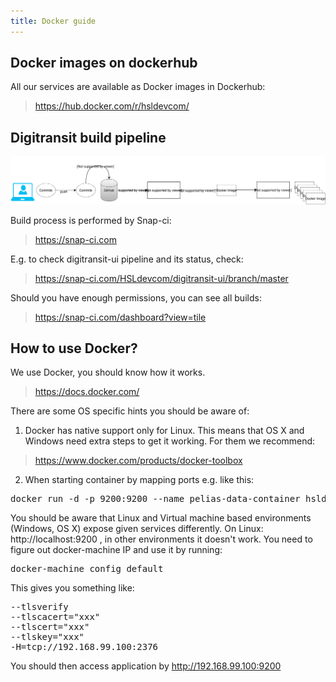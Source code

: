 ```yaml
---
title: Docker guide
---
```


## Docker images on dockerhub

All our services are available as Docker images in Dockerhub:
> https://hub.docker.com/r/hsldevcom/

## Digitransit build pipeline

![build pipeline](build-pipeline.svg)

Build process is performed by Snap-ci:
> https://snap-ci.com

E.g. to check digitransit-ui pipeline and its status, check:
> https://snap-ci.com/HSLdevcom/digitransit-ui/branch/master

Should you have enough permissions, you can see all builds:
> https://snap-ci.com/dashboard?view=tile

## <a name="docker"></a>How to use Docker?
We use Docker, you should know how it works.
> https://docs.docker.com/

There are some OS specific hints you should be aware of:
1. Docker has native support only for Linux. This means that OS X and Windows need extra steps to get it working. For them we recommend:
> https://www.docker.com/products/docker-toolbox

2. When starting container by mapping ports e.g. like this:

<pre>
docker run -d -p 9200:9200 --name pelias-data-container hsldevcom/pelias-data-container
</pre>

You should be aware that Linux and Virtual machine based environments (Windows, OS X) expose given services differently.
On Linux: http://localhost:9200 , in other environments it doesn't work. You need to figure out docker-machine IP and use it by running:

<pre>
docker-machine config default
</pre>


This gives you something like:
<pre>
--tlsverify
--tlscacert="xxx"
--tlscert="xxx"
--tlskey="xxx"
-H=tcp://192.168.99.100:2376
</pre>

You should then access application by http://192.168.99.100:9200
